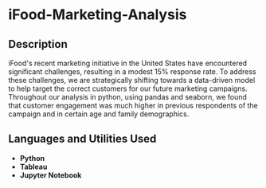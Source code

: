 # iFood-Marketing-Analysis


<h2>Description</h2>
iFood's recent marketing initiative in the United States have encountered significant challenges, resulting in a modest 15% response rate.  To address these challenges, we are strategically shifting towards a data-driven model to help target the correct customers for our future marketing campaigns.  Throughout our analysis in python, using pandas and seaborn, we found that customer engagement was much higher in previous respondents of the campaign and in certain age and family demographics.
<br />


<h2>Languages and Utilities Used</h2>

- <b>Python</b> 
- <b>Tableau</b>
- <b>Jupyter Notebook</b>

